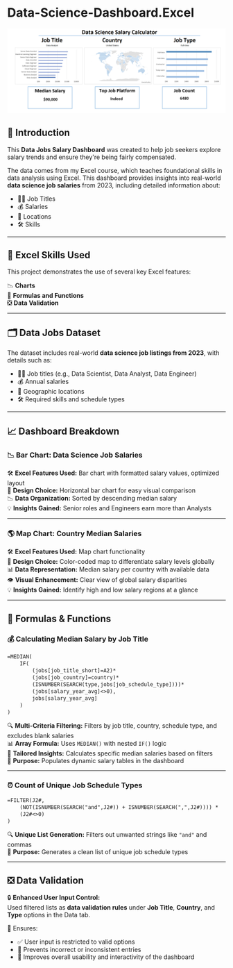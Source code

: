 # Data-Science-Dashboard.Excel


![Dashboard Screenshot](Dashboard.png)

## 📘 Introduction

This **Data Jobs Salary Dashboard** was created to help job seekers explore salary trends and ensure they're being fairly compensated.

The data comes from my Excel course, which teaches foundational skills in data analysis using Excel. This dashboard provides insights into real-world **data science job salaries** from 2023, including detailed information about:

- 👨‍💼 Job Titles  
- 💰 Salaries  
- 📍 Locations  
- 🛠️ Skills  


---

## 🧠 Excel Skills Used

This project demonstrates the use of several key Excel features:

📉 **Charts**  
🧮 **Formulas and Functions**  
❎ **Data Validation**

---

## 🗂️ Data Jobs Dataset

The dataset includes real-world **data science job listings from 2023**, with details such as:

- 👨‍💼 Job titles (e.g., Data Scientist, Data Analyst, Data Engineer)
- 💰 Annual salaries
- 📍 Geographic locations
- 🛠️ Required skills and schedule types

---

## 📈 Dashboard Breakdown

### 📉 Bar Chart: Data Science Job Salaries


🛠️ **Excel Features Used:** Bar chart with formatted salary values, optimized layout  
🎨 **Design Choice:** Horizontal bar chart for easy visual comparison  
📉 **Data Organization:** Sorted by descending median salary  
💡 **Insights Gained:** Senior roles and Engineers earn more than Analysts  

---

### 🌎 Map Chart: Country Median Salaries


🛠️ **Excel Features Used:** Map chart functionality  
🎨 **Design Choice:** Color-coded map to differentiate salary levels globally  
📊 **Data Representation:** Median salary per country with available data  
👁️ **Visual Enhancement:** Clear view of global salary disparities  
💡 **Insights Gained:** Identify high and low salary regions at a glance  

---

## 🧮 Formulas & Functions

### 💰 Calculating Median Salary by Job Title

```excel
=MEDIAN(
    IF(
        (jobs[job_title_short]=A2)*
        (jobs[job_country]=country)*
        (ISNUMBER(SEARCH(type,jobs[job_schedule_type])))*
        (jobs[salary_year_avg]<>0),
        jobs[salary_year_avg]
    )
)
```

🔍 **Multi-Criteria Filtering:** Filters by job title, country, schedule type, and excludes blank salaries  
📊 **Array Formula:** Uses `MEDIAN()` with nested `IF()` logic  
🎯 **Tailored Insights:** Calculates specific median salaries based on filters  
🔢 **Purpose:** Populates dynamic salary tables in the dashboard

---

### ⏰ Count of Unique Job Schedule Types

```excel
=FILTER(J2#,
    (NOT(ISNUMBER(SEARCH("and",J2#)) + ISNUMBER(SEARCH(",",J2#)))) *
    (J2#<>0)
)
```

🔍 **Unique List Generation:** Filters out unwanted strings like `"and"` and commas  
🔢 **Purpose:** Generates a clean list of unique job schedule types  

---

## ❎ Data Validation

🔒 **Enhanced User Input Control:**  
Used filtered lists as **data validation rules** under **Job Title**, **Country**, and **Type** options in the Data tab.

🎯 Ensures:
- ✅ User input is restricted to valid options  
- 🚫 Prevents incorrect or inconsistent entries  
- 👥 Improves overall usability and interactivity of the dashboard  

